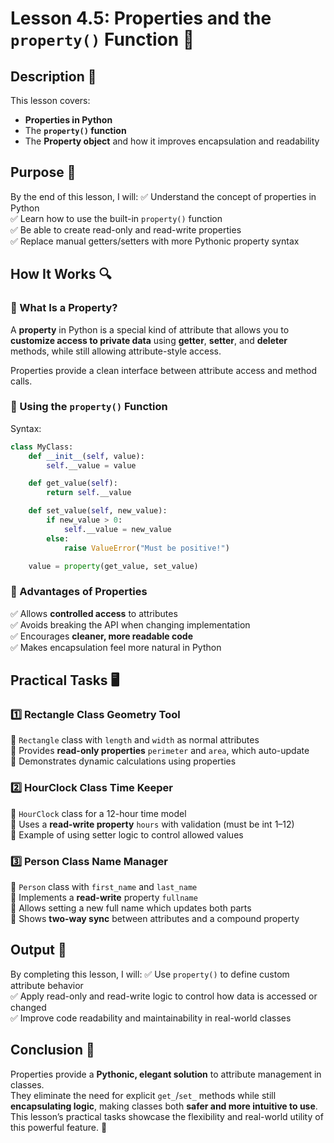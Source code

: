 # Lesson 4.5: Properties and the `property()` Function 🧩

## Description 📝

This lesson covers:

-   **Properties in Python**
-   The **`property()` function**
-   The **Property object** and how it improves encapsulation and readability

## Purpose 🎯

By the end of this lesson, I will:
✅ Understand the concept of properties in Python  
✅ Learn how to use the built-in `property()` function  
✅ Be able to create read-only and read-write properties  
✅ Replace manual getters/setters with more Pythonic property syntax

## How It Works 🔍

### 🔹 What Is a Property?

A **property** in Python is a special kind of attribute that allows you to **customize access to private data** using **getter**, **setter**, and **deleter** methods, while still allowing attribute-style access.

Properties provide a clean interface between attribute access and method calls.

### 🔹 Using the `property()` Function

Syntax:

```python
class MyClass:
    def __init__(self, value):
        self.__value = value

    def get_value(self):
        return self.__value

    def set_value(self, new_value):
        if new_value > 0:
            self.__value = new_value
        else:
            raise ValueError("Must be positive!")

    value = property(get_value, set_value)
```

### 🔹 Advantages of Properties

✅ Allows **controlled access** to attributes  
✅ Avoids breaking the API when changing implementation  
✅ Encourages **cleaner, more readable code**  
✅ Makes encapsulation feel more natural in Python

## Practical Tasks 🖥️

### 1️⃣ **Rectangle Class Geometry Tool**

📌 `Rectangle` class with `length` and `width` as normal attributes  
🔹 Provides **read-only properties** `perimeter` and `area`, which auto-update  
🔹 Demonstrates dynamic calculations using properties

### 2️⃣ **HourClock Class Time Keeper**

📌 `HourClock` class for a 12-hour time model  
🔹 Uses a **read-write property** `hours` with validation (must be int 1–12)  
🔹 Example of using setter logic to control allowed values

### 3️⃣ **Person Class Name Manager**

📌 `Person` class with `first_name` and `last_name`  
🔹 Implements a **read-write** property `fullname`  
🔹 Allows setting a new full name which updates both parts  
🔹 Shows **two-way sync** between attributes and a compound property

## Output 📜

By completing this lesson, I will:
✅ Use `property()` to define custom attribute behavior  
✅ Apply read-only and read-write logic to control how data is accessed or changed  
✅ Improve code readability and maintainability in real-world classes

## Conclusion 🚀

Properties provide a **Pythonic, elegant solution** to attribute management in classes.  
They eliminate the need for explicit `get_`/`set_` methods while still **encapsulating logic**, making classes both **safer and more intuitive to use**.
This lesson’s practical tasks showcase the flexibility and real-world utility of this powerful feature. 🌟
